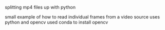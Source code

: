 
splitting mp4 files up with python

small example of how to read individual frames from a video source
uses python and opencv
used conda to install opencv

